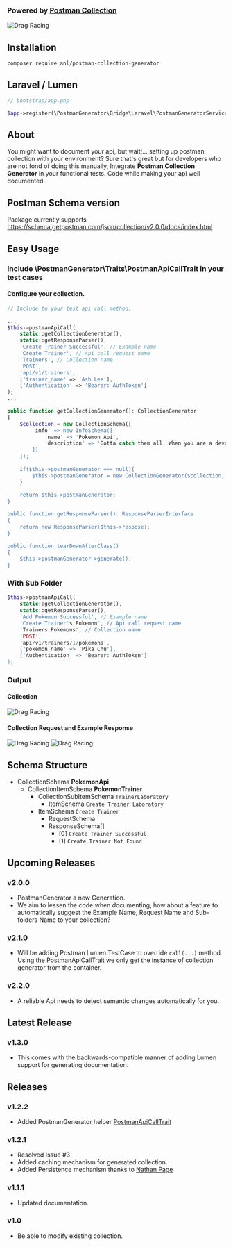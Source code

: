 ### Powered by [Postman Collection](https://www.getpostman.com/collection)

![Drag Racing](postman-logo.svg)

## Installation
```
composer require anl/postman-collection-generator
```

## Laravel / Lumen
```php
// bootstrap/app.php

$app->register(\PostmanGenerator\Bridge\Laravel\PostmanGeneratorServiceProvider);
```

## About

You might want to document your api, but wait!... setting up postman collection
with your environment?
Sure that's great but for developers who are not fond of doing this manually,
Integrate **Postman Collection Generator** in your functional tests.
Code while making your api well documented.

## Postman Schema version
Package currently supports https://schema.getpostman.com/json/collection/v2.0.0/docs/index.html

## Easy Usage
### Include \PostmanGenerator\Traits\PostmanApiCallTrait in your test cases

#### Configure your collection.
```php
// Include to your test api call method.

...
$this->postmanApiCall(
    static::getCollectionGenerator(),
    static::getResponseParser(),
    'Create Trainer Successful', // Example name
    'Create Trainer', // Api call request name
    'Trainers', // Collection name
    'POST',
    'api/v1/trainers',
    ['trainer_name' => 'Ash Lee'],
    ['Authentication' => 'Bearer: AuthToken']
);
...

public function getCollectionGenerator(): CollectionGenerator
{
    $collection = new CollectionSchema([
         info' => new InfoSchema([
            'name' => 'Pokemon Api',
            'description' => 'Gotta catch them all. When you are a developer but loves pokemon.'
        ])
    ]);
    
    if($this->postmanGenerator === null){
        $this->postmanGenerator = new CollectionGenerator($collection, new Config());
    }
    
    return $this->postmanGenerator;
}

public function getResponseParser(): ResponseParserInterface
{
    return new ResponseParser($this->respose);
}

public function tearDownAfterClass()
{
    $this->postmanGenerator->generate();
}
```

### With Sub Folder
```php
$this->postmanApiCall(
    static::getCollectionGenerator(),
    static::getResponseParser(),
    'Add Pokemon Successful', // Example name
    'Create Trainer's Pokemon', // Api call request name
    'Trainers.Pokemons', // Collection name
    'POST',
    'api/v1/trainers/1/pokemons',
    ['pokemon_name' => 'Pika Chu'],
    ['Authentication' => 'Bearer: AuthToken']
);
```

### Output
#### Collection
![Drag Racing](collection.png)

#### Collection Request and Example Response
![Drag Racing](example.png)
![Drag Racing](example-2.png)


## Schema Structure
- CollectionSchema **PokemonApi**
    - CollectionItemSchema **PokemonTrainer**
        - CollectionSubItemSchema ```TrainerLaboratory```
            - ItemSchema ```Create Trainer Laboratory```
        - ItemSchema ```Create Trainer```
            - RequestSchema
            - ResponseSchema[]
                - [0] ```Create Trainer Successful```
                - [1] ```Create Trainer Not Found```
                
## Upcoming Releases
### v2.0.0
- PostmanGenerator a new Generation. 
- We aim to lessen the code when documenting, how about a feature to automatically suggest
the Example Name, Request Name and Sub-folders Name to your collection?

### v2.1.0
- Will be adding Postman Lumen TestCase to override ```call(...)``` method
Using the PostmanApiCallTrait we only get the instance of collection generator from the container.

### v2.2.0
- A reliable Api needs to detect semantic changes automatically for you.

## Latest Release
### v1.3.0
- This comes with the backwards-compatible manner of adding Lumen support 
for generating documentation.
                
## Releases
### v1.2.2
- Added PostmanGenerator helper [PostmanApiCallTrait](https://github.com/AlbertLabarento/postman-collection-generator/blob/master/src/Traits/PostmanApiCallTrait.php)
### v1.2.1
- Resolved Issue #3
- Added caching mechanism for generated collection.
- Added Persistence mechanism thanks to [Nathan Page](https://github.com/natepage)
### v1.1.1
- Updated documentation.
### v1.0
- Be able to modify existing collection.
